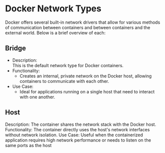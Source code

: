 # Docker Network Types

Docker offers several built-in network drivers that allow for various methods of communication between containers and between containers and the external world. Below is a brief overview of each:

## Bridge

- Description:  
    This is the default network type for Docker containers.
- Functionality:
    - Creates an internal, private network on the Docker host, allowing containers to communicate with each other.
- Use Case:
    - Ideal for applications running on a single host that need to interact with one another.



## Host


  Description:
    The container shares the network stack with the Docker host.
  Functionality:
    The container directly uses the host's network interfaces without network isolation.
  Use Case:
    Useful when the containerized application requires high network performance or needs to listen on the same ports as the host

